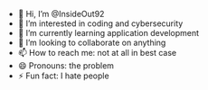 - 👋 Hi, I’m @InsideOut92
- 👀 I’m interested in coding and cybersecurity
- 🌱 I’m currently learning application development
- 💞️ I’m looking to collaborate on anything
- 📫 How to reach me: not at all in best case
- 😄 Pronouns: the problem
- ⚡ Fun fact: I hate people

<!---
InsideOut92/InsideOut92 is a ✨ special ✨ repository because its `README.md` (this file) appears on your GitHub profile.
You can click the Preview link to take a look at your changes.
--->
